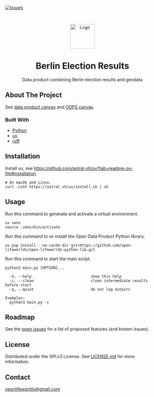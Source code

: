 [![Issues](https://img.shields.io/github/issues/open-lifeworlds/open-lifeworlds-lifeworlds-berlin-election-results)](https://github.com/open-lifeworlds/open-lifeworlds-lifeworlds-berlin-election-results/issues)

<br />
<p align="center">
  <a href="https://github.com/open-lifeworlds/open-lifeworlds-lifeworlds-berlin-election-results">
    <img src="logo_with_text.png" alt="Logo" height="80">
  </a>

  <h1 align="center">Berlin Election Results</h1>

  <p align="center">
    Data product combining Berlin election results and geodata</a>
  </p>
</p>

## About The Project

See [data product canvas](./docs/data-product-canvas.md) and [ODPS canvas](./docs/odps-canvas.md).

### Built With

* [Python](https://www.python.org/)
* [uv](https://docs.astral.sh/uv/)
* [ruff](https://docs.astral.sh/ruff/)

## Installation

Install uv, see https://github.com/astral-sh/uv?tab=readme-ov-file#installation.

```shell
# On macOS and Linux.
curl -LsSf https://astral.sh/uv/install.sh | sh
```

## Usage

Run this command to generate and activate a virtual environment.

```shell
uv venv
source .venv/bin/activate
```

Run this command to re-install the Open Data Product Python library.

```shell
uv pip install --no-cache-dir git+https://github.com/open-lifeworlds/open-lifeworlds-python-lib.git
```

Run this command to start the main script.

```shell
python3 main.py [OPTION]...

  -h, --help                           show this help
  -c, --clean                          clean intermediate results before start
  -q, --quiet                          do not log outputs

Examples:
  python3 main.py -c
```

## Roadmap

See the [open issues](https://github.com/open-lifeworlds/berlin-election-results/issues) for a list of
proposed features (and
known issues).

## License

Distributed under the GPLv3 License. See [LICENSE.md](./LICENSE.md) for more information.

## Contact

openlifeworlds@gmail.com
